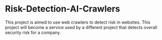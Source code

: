 # Risk-Detection-AI-Crawlers
This project is aimed to use web crawlers to detect risk in websites. This project will become a service used by a different project that detects overall security risk  for a company.
